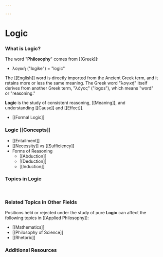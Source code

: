 ```yaml
---

---
```


# Logic

### **What is Logic?**

The word "**Philosophy**" comes
from [[Greek]]:

-   λογική ("logike") = "logic"

The [[English]] word
is directly imported from the Ancient Greek term, and it retains more or
less the same meaning. The Greek word "λογική" itself derives from
another Greek term, "λόγος" ("logos"), which means "word" or
"reasoning."

**Logic** is the study of consistent
reasoning, [[Meaning]],
and
understanding [[Cause]] and [[Effect]].

-   [[Formal Logic]]

### Logic [[Concepts]]

-   [[Entailment]]
-   [[Necessity]] vs [[Sufficiency]]
-   Forms of Reasoning
    -   [[Abduction]]
    -   [[Deduction]]
    -   [[Induction]]

### Topics in Logic

 

### Related Topics in Other Fields

Positions held or rejected under the study of pure **Logic** can affect
the following topics
in [[Applied Philosophy]]:

-   [[Mathematics]]
-   [[Philosophy of Science]]
-   [[Rhetoric]]

### Additional Resources

 
